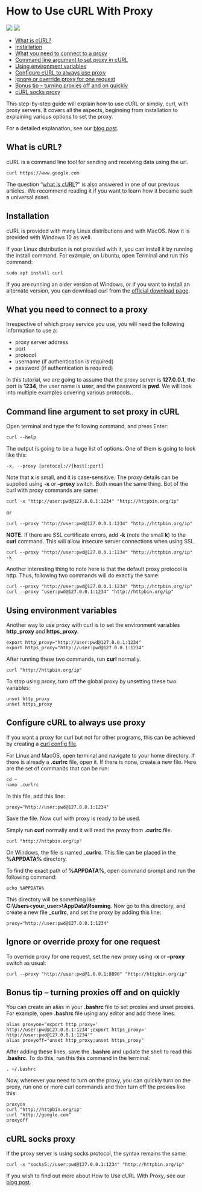 # How to Use cURL With Proxy

[<img src="https://img.shields.io/static/v1?label=&message=Curl&color=brightgreen" />](https://github.com/topics/curl) [<img src="https://img.shields.io/static/v1?label=&message=Proxy&color=important" />](https://github.com/topics/proxy)

- [What is cURL?](#what-is-curl)
- [Installation](#installation)
- [What you need to connect to a proxy](#what-you-need-to-connect-to-a-proxy)
- [Command line argument to set proxy in cURL](#command-line-argument-to-set-proxy-in-curl)
- [Using environment variables](#using-environment-variables)
- [Configure cURL to always use proxy](#configure-curl-to-always-use-proxy)
- [Ignore or override proxy for one request](#ignore-or-override-proxy-for-one-request)
- [Bonus tip – turning proxies off and on quickly](#bonus-tip--turning-proxies-off-and-on-quickly)
- [cURL socks proxy](#curl-socks-proxy)

This step-by-step guide will explain how to use cURL or simply, curl, with proxy servers. It covers all the aspects, beginning from installation to explaining various options to set the proxy.

For a detailed explanation, see our [blog post](https://oxylabs.io/blog/curl-with-proxy).

## What is cURL?

cURL is a command line tool for sending and receiving data using the url. 

```shell
curl https://www.google.com
```

The question “[what is cURL](https://oxylabs.io/blog/what-is-curl)?” is also answered in one of our previous articles. We recommend reading it if you want to learn how it became such a universal asset.

## Installation

cURL is provided with many Linux distributions and with MacOS. Now it is provided with Windows 10 as well.

If your Linux distribution is not provided with it, you can install it by running the install command. For example, on Ubuntu, open Terminal and run this command:

```shell
sudo apt install curl
```

If you are running an older version of Windows, or if you want to install an alternate version, you can download curl from the [official download page](https://curl.se/download.html).

## What you need to connect to a proxy

Irrespective of which proxy service you use, you will need the following information to use a:

- proxy server address
- port
- protocol
- username (if authentication is required)
- password (if authentication is required)

In this tutorial, we are going to assume that the proxy server is **127.0.0.1**, the port is **1234**, the user name is **user**, and the password is **pwd**. We will look into multiple examples covering various protocols..

## Command line argument to set proxy in cURL

Open terminal and type the following command, and press Enter:

```shell
curl --help
```

The output is going to be a huge list of options. One of them is going to look like this:

```shell
-x, --proxy [protocol://]host[:port] 
```

Note that **x** is small, and it is case-sensitive. The proxy details can be supplied using **-x** or **–proxy** switch. Both mean the same thing. Bot of the curl with proxy commands are same:

```shell
curl -x "http://user:pwd@127.0.0.1:1234" "http://httpbin.org/ip"
```

or

```shell
curl --proxy "http://user:pwd@127.0.0.1:1234" "http://httpbin.org/ip"
```

**NOTE.** If there are SSL certificate errors, add **-k** (note the small **k**) to the **curl** command. This will allow insecure server connections when using SSL.

```shell
curl --proxy "http://user:pwd@127.0.0.1:1234" "http://httpbin.org/ip" -k
```

Another interesting thing to note here is that the default proxy protocol is http. Thus, following two commands will do exactly the same:

```shell
curl --proxy "http://user:pwd@127.0.0.1:1234" "http://httpbin.org/ip"
curl --proxy "user:pwd@127.0.0.1:1234" "http://httpbin.org/ip"
```

## Using environment variables

Another way to use proxy with curl is to set the environment variables **http_proxy** and **https_proxy**. 

```shell
export http_proxy="http://user:pwd@127.0.0.1:1234"
export https_proxy="http://user:pwd@127.0.0.1:1234"
```

After running these two commands, run **curl** normally.

```shell
curl "http://httpbin.org/ip"
```

To stop using proxy, turn off the global proxy by unsetting these two variables:

```shell
unset http_proxy
unset https_proxy
```

## Configure cURL to always use proxy

If you want a proxy for curl but not for other programs, this can be achieved by creating a [curl config file](https://everything.curl.dev/cmdline/cmdline-configfile).

For Linux and MacOS, open terminal and navigate to your home directory. If there is already a **.curlrc** file, open it. If there is none, create a new file. Here are the set of commands that can be run:

```shell
cd ~
nano .curlrc
```

In this file, add this line:

```shell
proxy="http://user:pwd@127.0.0.1:1234"
```

Save the file. Now curl with proxy is ready to be used. 

Simply run **curl** normally and it will read the proxy from **.curlrc** file.

```shell
curl "http://httpbin.org/ip"
```

On Windows, the file is named **_curlrc**. This file can be placed in the **%APPDATA%** directory.

To find the exact path of **%APPDATA%**, open command prompt and run the following command:

```shell
echo %APPDATA%
```

This directory will be something like **C:\Users\<your_user>\AppData\Roaming**. Now go to this directory, and create a new file **_curlrc**, and set the proxy by adding this line:

```shell
proxy="http://user:pwd@127.0.0.1:1234"
```

## Ignore or override proxy for one request

To override proxy for one request, set the new proxy using **-x** or **–proxy** switch as usual:

```shell
curl --proxy "http://user:pwd@1.0.0.1:8090" "http://httpbin.org/ip"
```

## Bonus tip – turning proxies off and on quickly

You can create an alias in your **.bashrc** file to set proxies and unset proxies. For example, open **.bashrc** file using any editor and add these lines:

```shell
alias proxyon="export http_proxy=' http://user:pwd@127.0.0.1:1234';export https_proxy=' http://user:pwd@127.0.0.1:1234'"
alias proxyoff="unset http_proxy;unset https_proxy"
```

After adding these lines, save the **.bashrc** and update the shell to read this **.bashrc**. To do this, run this this command in the terminal:

```shell
. ~/.bashrc
```

Now, whenever you need to turn on the proxy, you can quickly turn on the proxy, run one or more curl commands and then turn off the proxies like this:

```shell
proxyon
curl "http://httpbin.org/ip"
curl "http://google.com"
proxyoff 
```

## cURL socks proxy

If the proxy server is using socks protocol, the syntax remains the same:

```shell
curl -x "socks5://user:pwd@127.0.0.1:1234" "http://httpbin.org/ip"
```

If you wish to find out more about How to Use cURL With Proxy, see our [blog post](https://oxylabs.io/blog/curl-with-proxy).
